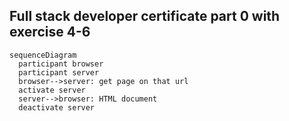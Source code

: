 ## Full stack developer certificate part 0 with exercise 4-6
```mermaid
sequenceDiagram
  participant browser
  participant server
  browser-->server: get page on that url
  activate server
  server-->browser: HTML document
  deactivate server
```
